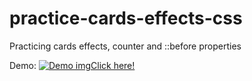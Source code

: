 # practice-cards-effects-css

Practicing cards effects, counter and ::before properties

Demo:
    <a href="https://drive.google.com/file/d/123Q_6ql9smjU9AI9v1gtALG23GbJCOoc/view?usp=sharing"><img src="https://drive.google.com/file/d/1wvxbYNFi-MrdQXEV5PkZE0BTuGQyyAJO/view?usp=sharing" alt="Demo img">Click here!</img></a>
